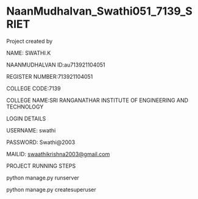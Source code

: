 # NaanMudhalvan_Swathi051_7139_SRIET
Project created by

NAME: SWATHI.K

NAANMUDHALVAN ID:au713921104051

REGISTER NUMBER:713921104051

COLLEGE CODE:7139

COLLEGE NAME:SRI RANGANATHAR INSTITUTE OF ENGINEERING AND TECHNOLOGY

LOGIN DETAILS

USERNAME: swathi

PASSWORD: Swathi@2003

MAILID: swaathikrishna2003@gmail.com

PROJECT RUNNING STEPS

python manage.py runserver

python manage.py createsuperuser

